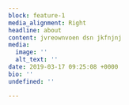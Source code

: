 ```yaml
---
block: feature-1
media_alignment: Right
headline: about
content: jvreownvoen dsn jkfnjnj
media:
  image: ''
  alt_text: ''
date: 2019-03-17 09:25:08 +0000
bio: ''
undefined: ''

---
```

